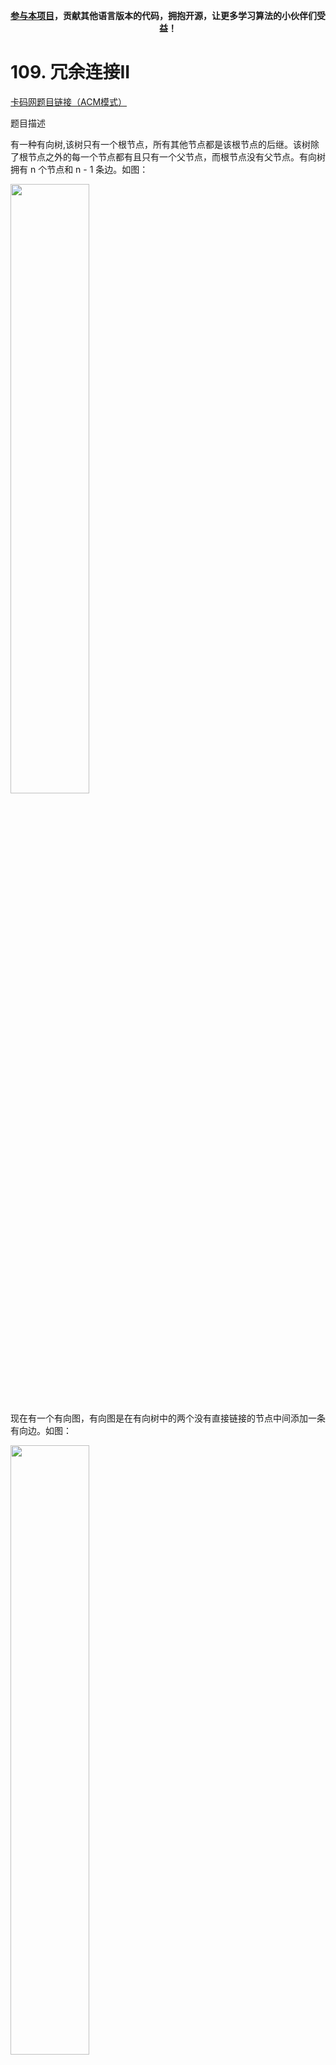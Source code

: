 
<p align="center"><strong><a href="./qita/join.md">参与本项目</a>，贡献其他语言版本的代码，拥抱开源，让更多学习算法的小伙伴们受益！</strong></p>

# 109. 冗余连接II 

[卡码网题目链接（ACM模式）](https://kamacoder.com/problempage.php?pid=1182)

题目描述

有一种有向树,该树只有一个根节点，所有其他节点都是该根节点的后继。该树除了根节点之外的每一个节点都有且只有一个父节点，而根节点没有父节点。有向树拥有 n 个节点和 n - 1 条边。如图： 

<img src="https://file1.kamacoder.com/i/algo/20240827152106.png" alt="" width="50%" />

现在有一个有向图，有向图是在有向树中的两个没有直接链接的节点中间添加一条有向边。如图：

<img src="https://file1.kamacoder.com/i/algo/20240827152134.png" alt="" width="50%" />

输入一个有向图，该图由一个有着 n 个节点(节点编号 从 1 到 n)，n 条边，请返回一条可以删除的边，使得删除该条边之后该有向图可以被当作一颗有向树。

输入描述

第一行输入一个整数 N，表示有向图中节点和边的个数。

后续 N 行，每行输入两个整数 s 和 t，代表这是 s 节点连接并指向 t 节点的单向边

输出描述

输出一条可以删除的边，若有多条边可以删除，请输出标准输入中最后出现的一条边。

输入示例

```
3
1 2
1 3
2 3
```

输出示例 

2 3 

提示信息 

<img src="https://file1.kamacoder.com/i/algo/20240527112633.png" alt="" width="50%" />

在删除 2 3 后有向图可以变为一棵合法的有向树，所以输出 2 3

数据范围：

1 <= N <= 1000.

## 思路

**[《代码随想录》算法视频公开课](https://programmercarl.com/other/gongkaike.html)：[图论：并查集这次要上难度了](https://www.bilibili.com/video/BV1t2NEzaEMR),相信结合视频再看本篇题解，更有助于大家对本题的理解**。

本题与 [108.冗余连接](./0108.冗余连接.md) 类似，但本题是一个有向图，有向图相对要复杂一些。

本题的本质是 ：有一个有向图，是由一颗有向树 + 一条有向边组成的 （所以此时这个图就不能称之为有向树），现在让我们找到那条边 把这条边删了，让这个图恢复为有向树。

还有“**若有多条边可以删除，请输出标准输入中最后出现的一条边**”，这说明在两条边都可以删除的情况下，要删顺序靠后的边！

我们来想一下 有向树的性质，如果是有向树的话，只有根节点入度为0，其他节点入度都为1（因为该树除了根节点之外的每一个节点都有且只有一个父节点，而根节点没有父节点）。  

所以情况一：如果我们找到入度为2的点，那么删一条指向该节点的边就行了。  

如图： 

![](https://file1.kamacoder.com/i/algo/20240527115807.png) 

找到了节点3 的入度为2，删 1 -> 3 或者 2 -> 3 。选择删顺序靠后便可。 

但 入度为2 还有一种情况，情况二，只能删特定的一条边，如图：  

![](https://file1.kamacoder.com/i/algo/20240527151456.png)

节点3 的入度为 2，但在删除边的时候，只能删 这条边（节点1 -> 节点3），如果删这条边（节点4 -> 节点3），那么删后本图也不是有向树了（因为找不到根节点）。 

综上，如果发现入度为2的节点，我们需要判断 删除哪一条边，删除后本图能成为有向树。如果是删哪个都可以，优先删顺序靠后的边。


情况三： 如果没有入度为2的点，说明 图中有环了（注意是有向环）。

如图： 

![](https://file1.kamacoder.com/i/algo/20240527120531.png)

对于情况三，删掉构成环的边就可以了。 


## 写代码

把每条边记录下来，并统计节点入度：

```cpp
    int s, t;
    vector<vector<int>> edges;
    cin >> n;
    vector<int> inDegree(n + 1, 0); // 记录节点入度
    for (int i = 0; i < n; i++) {
        cin >> s >> t;
        inDegree[t]++;
        edges.push_back({s, t});
    }


```

前两种入度为2的情况，一定是删除指向入度为2的节点的两条边其中的一条，如果删了一条，判断这个图是一个树，那么这条边就是答案。

同时注意要从后向前遍历，因为如果两条边删哪一条都可以成为树，就删最后那一条。

代码如下：

```cpp
vector<int> vec; // 记录入度为2的边（如果有的话就两条边）
// 找入度为2的节点所对应的边，注意要倒序，因为优先删除最后出现的一条边
for (int i = n - 1; i >= 0; i--) {
    if (inDegree[edges[i][1]] == 2) {
        vec.push_back(i);
    }
}
if (vec.size() > 0) {
    // 放在vec里的边已经按照倒叙放的，所以这里就优先删vec[0]这条边
    if (isTreeAfterRemoveEdge(edges, vec[0])) {
        cout << edges[vec[0]][0] << " " << edges[vec[0]][1];
    } else {
        cout << edges[vec[1]][0] << " " << edges[vec[1]][1];
    }
    return 0;
}
```

再来看情况三，明确没有入度为2的情况，那么一定有向环，找到构成环的边就是要删除的边。

可以定义一个函数，代码如下：

```cpp
// 在有向图里找到删除的那条边，使其变成树 
void getRemoveEdge(const vector<vector<int>>& edges)
```

大家应该知道了，我们要解决本题要实现两个最为关键的函数：

* `isTreeAfterRemoveEdge()` 判断删一个边之后是不是有向树
* `getRemoveEdge()` 确定图中一定有了有向环，那么要找到需要删除的那条边

此时就用到**并查集**了。  

如果还不了解并查集，可以看这里：[并查集理论基础](https://programmercarl.com/kamacoder/图论并查集理论基础.html)

`isTreeAfterRemoveEdge()` 判断删一个边之后是不是有向树： 将所有边的两端节点分别加入并查集，遇到要 要删除的边则跳过，如果遇到即将加入并查集的边的两端节点 本来就在并查集了，说明构成了环。 

如果顺利将所有边的两端节点（除了要删除的边）加入了并查集，则说明 删除该条边 还是一个有向树 

`getRemoveEdge()`确定图中一定有了有向环，那么要找到需要删除的那条边： 将所有边的两端节点分别加入并查集，如果遇到即将加入并查集的边的两端节点 本来就在并查集了，说明构成了环。

本题C++代码如下：（详细注释了）


```cpp
#include <iostream>
#include <vector>
using namespace std;
int n;
vector<int> father (1001, 0);
// 并查集初始化
void init() {
    for (int i = 1; i <= n; ++i) {
        father[i] = i;
    }
}
// 并查集里寻根的过程
int find(int u) {
    return u == father[u] ? u : father[u] = find(father[u]);
}
// 将v->u 这条边加入并查集
void join(int u, int v) {
    u = find(u);
    v = find(v);
    if (u == v) return ;
    father[v] = u;
}
// 判断 u 和 v是否找到同一个根
bool same(int u, int v) {
    u = find(u);
    v = find(v);
    return u == v;
}

// 在有向图里找到删除的那条边，使其变成树
void getRemoveEdge(const vector<vector<int>>& edges) {
    init(); // 初始化并查集
    for (int i = 0; i < n; i++) { // 遍历所有的边
        if (same(edges[i][0], edges[i][1])) { // 构成有向环了，就是要删除的边
            cout << edges[i][0] << " " << edges[i][1];
            return;
        } else {
            join(edges[i][0], edges[i][1]);
        }
    }
}

// 删一条边之后判断是不是树
bool isTreeAfterRemoveEdge(const vector<vector<int>>& edges, int deleteEdge) {
    init(); // 初始化并查集
    for (int i = 0; i < n; i++) {
        if (i == deleteEdge) continue;
        if (same(edges[i][0], edges[i][1])) { // 构成有向环了，一定不是树
            return false;
        }
        join(edges[i][0], edges[i][1]);
    }
    return true;
}

int main() {
    int s, t;
    vector<vector<int>> edges;
    cin >> n;
    vector<int> inDegree(n + 1, 0); // 记录节点入度
    for (int i = 0; i < n; i++) {
        cin >> s >> t;
        inDegree[t]++;
        edges.push_back({s, t});
    }

    vector<int> vec; // 记录入度为2的边（如果有的话就两条边）
    // 找入度为2的节点所对应的边，注意要倒序，因为优先删除最后出现的一条边
    for (int i = n - 1; i >= 0; i--) {
        if (inDegree[edges[i][1]] == 2) {
            vec.push_back(i);
        }
    }
    // 情况一、情况二
    if (vec.size() > 0) {
        // 放在vec里的边已经按照倒叙放的，所以这里就优先删vec[0]这条边
        if (isTreeAfterRemoveEdge(edges, vec[0])) {
            cout << edges[vec[0]][0] << " " << edges[vec[0]][1];
        } else {
            cout << edges[vec[1]][0] << " " << edges[vec[1]][1];
        }
        return 0;
    }

    // 处理情况三
    // 明确没有入度为2的情况，那么一定有有向环，找到构成环的边返回就可以了
    getRemoveEdge(edges);
}
```

## 其他语言版本

### Java 

```java
import java.util.*;

/* 
 * 冗余连接II。主要问题是存在入度为2或者成环，也可能两个问题同时存在。
 * 1.判断入度为2的边 
 * 2.判断是否成环（并查集）
 */
 
public class Main {
    /**
     * 并查集模板
     */
    static class Disjoint {

        private final int[] father;

        public Disjoint(int n) {
            father = new int[n];
            for (int i = 0; i < n; i++) {
                father[i] = i;
            }
        }

        public void join(int n, int m) {
            n = find(n);
            m = find(m);
            if (n == m) return;
            father[n] = m;
        }

        public int find(int n) {
            return father[n] == n ? n : (father[n] = find(father[n]));
        }

        public boolean isSame(int n, int m) {
            return find(n) == find(m);
        }
    }

    static class Edge {
        int s;
        int t;

        public Edge(int s, int t) {
            this.s = s;
            this.t = t;
        }
    }

    static class Node {
        int id;
        int in;
        int out;
    }

    public static void main(String[] args) {
        Scanner scanner = new Scanner(System.in);
        int n = scanner.nextInt();
        List<Edge> edges = new ArrayList<>();
        Node[] nodeMap = new Node[n + 1];
        for (int i = 1; i <= n; i++) {
            nodeMap[i] = new Node();
        }
        Integer doubleIn = null;
        for (int i = 0; i < n; i++) {
            int s = scanner.nextInt();
            int t = scanner.nextInt();
            //记录入度
            nodeMap[t].in++;
            if (!(nodeMap[t].in < 2)) doubleIn = t;
            Edge edge = new Edge(s, t);
            edges.add(edge);
        }
        Edge result = null;
        //存在入度为2的节点，既要消除入度为2的问题同时解除可能存在的环
        if (doubleIn != null) {
            List<Edge> doubleInEdges = new ArrayList<>();
            for (Edge edge : edges) {
                if (edge.t == doubleIn) doubleInEdges.add(edge);
                if (doubleInEdges.size() == 2) break;
            }
            Edge edge = doubleInEdges.get(1);
            if (isTreeWithExclude(edges, edge, nodeMap)) {
                result = edge;
            } else {
                result = doubleInEdges.get(0);
            }
        } else {
            //不存在入度为2的节点,则只需要解除环即可
            result = getRemoveEdge(edges, nodeMap);
        }

        System.out.println(result.s + " " + result.t);
    }

    public static boolean isTreeWithExclude(List<Edge> edges, Edge exculdEdge, Node[] nodeMap) {
        Disjoint disjoint = new Disjoint(nodeMap.length + 1);
        for (Edge edge : edges) {
            if (edge == exculdEdge) continue;
            //成环则不是树
            if (disjoint.isSame(edge.s, edge.t)) {
                return false;
            }
            disjoint.join(edge.s, edge.t);
        }
        return true;
    }

    public static Edge getRemoveEdge(List<Edge> edges, Node[] nodeMap) {
        int length = nodeMap.length;
        Disjoint disjoint = new Disjoint(length);

        for (Edge edge : edges) {
            if (disjoint.isSame(edge.s, edge.t)) return edge;
            disjoint.join(edge.s, edge.t);
        }
        return null;
    }

}

```

### Python

```python
from collections import defaultdict

father = list()


def find(u):
    if u == father[u]:
        return u
    else:
        father[u] = find(father[u])
        return father[u]
        
        
def is_same(u, v):
    u = find(u)
    v = find(v)
    return u == v
    
    
def join(u, v):
    u = find(u)
    v = find(v)
    if u != v:
        father[u] = v
    
    
def is_tree_after_remove_edge(edges, edge, n):
    # 初始化并查集
    global father 
    father = [i for i in range(n + 1)]
    
    for i in range(len(edges)):
        if i == edge:
            continue
        s, t = edges[i]
        if is_same(s, t): # 成環，即不是有向樹
            return False
        else: # 將s,t放入集合中
            join(s, t)
    return True
    

def get_remove_edge(edges):
    # 初始化并查集
    global father
    father = [i for i in range(n + 1)]
    
    for s, t in edges:
        if is_same(s, t):
            print(s, t)
            return
        else:
            join(s, t)
        

if __name__ == "__main__":
    # 輸入
    n = int(input())
    edges = list()
    in_degree = defaultdict(int)
    
    for i in range(n):
        s, t = map(int, input().split())
        in_degree[t] += 1
        edges.append([s, t])
        
    # 尋找入度為2的邊，並紀錄其下標(index)
    vec = list()
    for i in range(n - 1, -1, -1):
        if in_degree[edges[i][1]] == 2:
            vec.append(i)
            
    # 輸出
    if len(vec) > 0:
        # 情況一：刪除輸出順序靠後的邊 
        if is_tree_after_remove_edge(edges, vec[0], n):
            print(edges[vec[0]][0], edges[vec[0]][1])
        # 情況二：只能刪除特定的邊
        else:
            print(edges[vec[1]][0], edges[vec[1]][1])
    else:
        # 情況三： 原圖有環
        get_remove_edge(edges)
```

### Go

### Rust

### JavaScript

```javascript
const r1 = require('readline').createInterface({ input: process.stdin });
// 创建readline接口
let iter = r1[Symbol.asyncIterator]();
// 创建异步迭代器
const readline = async () => (await iter.next()).value;


let N // 节点数和边数
let father = []  // 并查集
let edges = [] // 边集
let inDegree = [] // 入度


// 并查集初始化
const init = () => {
  for (let i = 1; i <= N; i++)  father[i] = i;
}

// 并查集里寻根的过程
const find = (u) => {
  return u == father[u] ? u : father[u] = find(father[u])
}

// 将v->u 这条边加入并查集
const join = (u, v) => {
  u = find(u)
  v = find(v)
  if (u == v) return // 如果发现根相同，则说明在一个集合，不用两个节点相连直接返回
  father[v] = u
}

// 判断 u 和 v是否找到同一个根
const isSame = (u, v) => {
  u = find(u)
  v = find(v)
  return u == v
}

// 判断删除一条边后是不是树
const isTreeAfterRemoveEdge = (edges, edge) => {
  // 初始化并查集
  init()

  for (let i = 0; i < N; i++) {
    if (i == edge) continue
    if (isSame(edges[i][0], edges[i][1])) { // 构成有向环了，一定不是树
      return false
    }
    join(edges[i][0], edges[i][1])
  }
  return true
}

// 在有向图里找到删除的那条边, 使其成为树
const getRemoveEdge = (edges) => {
  // 初始化并查集
  init()

  for (let i = 0; i < N; i++) {
    if (isSame(edges[i][0], edges[i][1])) { // 构成有向环了，就是要删除的边
      console.log(edges[i][0], edges[i][1]);
      return
    } else {
      join(edges[i][0], edges[i][1])
    }
  }
}


(async function () {
  // 读取第一行输入
  let line = await readline();
  N = Number(line);

  // 读取边信息, 统计入度
  for (let i = 0; i < N; i++) {
    line = await readline()
    line = line.split(' ').map(Number)

    edges.push(line)

    inDegree[line[1]] = (inDegree[line[1]] || 0) + 1
  }

  // 找到入度为2的节点
  let vec = []  // 记录入度为2的边（如果有的话就两条边）
  // 找入度为2的节点所对应的边，注意要倒序，因为优先删除最后出现的一条边
  for (let i = N - 1; i >= 0; i--) {
    if (inDegree[edges[i][1]] == 2) {
      vec.push(i)
    }
  }

  // 情况一、情况二
  if (vec.length > 0) {
     // 放在vec里的边已经按照倒叙放的，所以这里就优先删vec[0]这条边
    if (isTreeAfterRemoveEdge(edges, vec[0])) {
      console.log(edges[vec[0]][0], edges[vec[0]][1]);
    } else {
      console.log(edges[vec[1]][0], edges[vec[1]][1]);
    }
    return 0
  }

  // 情况三
  // 明确没有入度为2的情况，那么一定有有向环，找到构成环的边返回就可以了
  getRemoveEdge(edges)
})()
```



### TypeScript

### PhP

### Swift

### Scala

### C#

### Dart

### C

